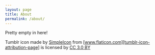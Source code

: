 ```yaml
---
layout: page
title: About
permalink: /about/
---
```


Pretty empty in here!

Tumblr icon made by [SimpleIcon][tumblr-icon-attribution-user] from [www.flaticon.com][tumblr-icon-attribution-page] is licensed by [CC 3.0 BY][cc30by]

[tumblr-icon-attribution-user]: https://www.flaticon.com/authors/simpleicon
[tumblr-icon-attribution-page]: https://www.flaticon.com/
[cc30by]: http://creativecommons.org/licenses/by/3.0/